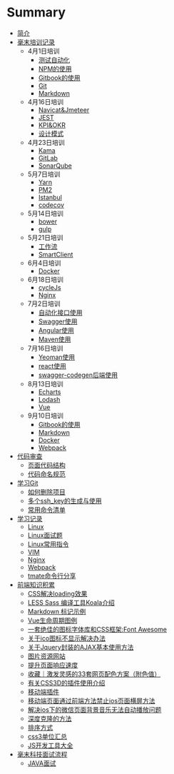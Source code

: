 # Summary

* [简介](README.md)
* [毫末培训记录](HaoMoTrainingRecord.md)
    * 4月1日培训
        * [测试自动化](HaoMoBook/ce-shi-zi-dong-hua.md)
        * [NPM的使用](HaoMoBook/npmde-shi-yong.md)
        * [Gitbook的使用](HaoMoBook/GitBook.md)
        * [Git](HaoMoBook/git.md)
        * [Markdown](HaoMoBook/markdown.md)
    * 4月16日培训
        * [Navicat&Jmeteer](HaoMoBook/navicatandjmeteer.md)
        * [JEST](HaoMoBook/jest.md)
        * [KPI&OKR](HaoMoBook/kpiandokr.md)
        * [设计模式](HaoMoBook/she-ji-mo-shi.md)
    * 4月23日培训
        * [Kama](HaoMoBook/kama.md)
        * [GitLab](HaoMoBook/GitLab.md)
        * [SonarQube](HaoMoBook/sonarqube.md)
    * 5月7日培训
        * [Yarn](HaoMoBook/yarn.md)
        * [PM2](HaoMoBook/pm2.md)
        * [Istanbul](HaoMoBook/istanbul.md)
        * [codecov](HaoMoBook/codecov.md)
    * 5月14日培训
        * [bower](HaoMoBook/bower.md)
        * [gulp](HaoMoBook/gulp.md)
    * 5月21日培训
        * [工作流](HaoMoBook/gong-zuo-liu.md)
        * [SmartClient](HaoMoBook/SmartClient.md)
    * 6月4日培训
        * [Docker](HaoMoBook/Docker.md)
    * 6月18日培训
        * [cycleJs](HaoMoBook/cycleJs.md)
        * [Nginx](HaoMoBook/Nginx.md)
    * 7月2日培训
        * [自动化接口使用](HaoMoBook/portDocument.md)
        * [Swagger使用](HaoMoBook/Swagger.md)
        * [Angular使用](HaoMoBook/Angular.md)
        * [Maven使用](HaoMoBook/Maven.md)
    * 7月16日培训
        * [Yeoman使用](HaoMoBook/Yeoman.md)
        * [react使用](HaoMoBook/react.md)
        * [swagger-codegen后端使用](HaoMoBook/Swagger.md)
    * 8月13日培训
        * [Echarts](HaoMoBook/Echarts.md)
        * [Lodash](HaoMoBook/Lodash.md)
        * [Vue](HaoMoBook/Vue.md)
    * 9月10日培训
        * [Gitbook的使用](HaoMoBook/GitBook.md)
        * [Markdown](HaoMoBook/markdown.md)
        * [Docker](HaoMoBook/Docker.md)
        * [Webpack](HaoMoBook/Webpack.md)
* [代码审查](CodeReview.md)
    * [页面代码结构](HaoMoBook/CodeStructure.md)
    * [代码命名规范](HaoMoBook/CodeNaming.md)
* [学习Git](LearnGit.md)
    * [如何删除项目](LearnGit/ru-he-shan-chu-xiang-mu.md)
    * [多个ssh_key的生成与使用](LearnGit/duo-ge-ssh-key-de-sheng-cheng-yu-shi-yong.md)
    * [常用命令清单](LearnGit/chang-yong-ming-ling-qing-dan.md)
* [学习记录](internshiptraining.md)
    * [Linux](internshiptraining/linux.md)
    * [Linux面试题](internshiptraining/linuxCaseInterview.md)
    * [Linux常用指令](internshiptraining/linuxCommonInstructions.md)
    * [VIM](internshiptraining/vim.md)
    * [Nginx](internshiptraining/nginx.md)
    * [Webpack](internshiptraining/Webpack.md)
    * [tmate命令行分享](internshiptraining/tmate.md)
* [前端知识积累](WebTips.md)
    * [CSS解决loading效果](webTips/cssjie-jue-loading-xiao-guo.md)
    * [LESS Sass 编译工具Koala介绍](webTips/less-sass-bian-yi-gong-ju-koala-jie-shao.md)
    * [Markdown 标记示例](webTips/markdown-biao-ji-shi-li.md)
    * [Vue生命周期图例](webTips/vuesheng-ming-zhou-qi-tu-li.md)
    * [一套绝佳的图标字体库和CSS框架:Font Awesome](webTips/yi-tao-jue-jia-de-tu-biao-zi-ti-ku-he-css-kuang-67b63a-font-awesome.md)
    * [关于ico图标不显示解决办法](webTips/guan-yu-ico-tu-biao-bu-xian-shi-jie-jue-ban-fa.md)
    * [关于Jquery封装的AJAX基本使用方法](webTips/HowToUseAjax.md)
    * [图片资源网站](webTips/tu-pian-zi-yuan-wang-zhan.md)
    * [提升页面响应速度](webTips/IncreasePageResponseSpeed.md)
    * [收藏｜激发灵感的33套网页配色方案（附色值）](webTips/shou-cang-ff5c-ji-fa-ling-gan-de-33-tao-wang-ye-pei-se-fang-an-ff08-fu-se-zhi-ff09.md)
    * [有关CSS3D的插件使用介绍](webTips/you-guan-css3d-de-cha-jian-shi-yong-jie-shao.md)
    * [移动端插件](webTips/yi-dong-duan-cha-jian.md)
    * [移动端页面通过前端方法禁止ios页面横屏方法](webTips/mobileWebOnlyVerticalScreen.md)
    * [解决ios下的微信页面背景音乐无法自动播放问题](webTips/fixiOSWechartBGM.md)
    * [深度克隆的方法](webTips/deepClone.md)
    * [排序方式](webTips/pai-xu-fang-shi.md)
    * [css3单位汇总](webTips/Css3Unit.md)
    * [JS开发工具大全](webTips/JsTools.md)
* [毫末科技面试流程](haomointerview.md)
    * [JAVA面试](haomointerview/content.md)


